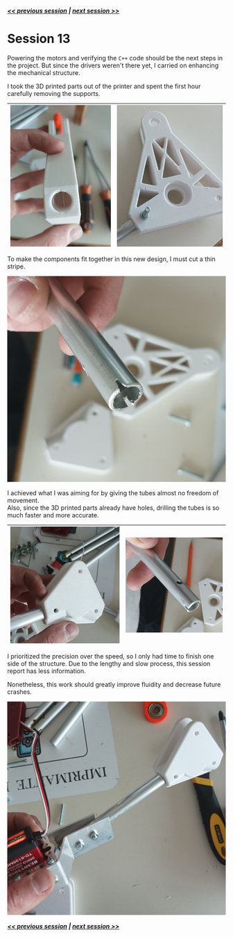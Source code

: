 ***[<< previous session](session12.md) | [next session >>](session14.md)***

# Session 13

Powering the motors and verifying the `C++` code should be the next steps in the project.
But since the drivers weren't there yet, I carried on enhancing the mechanical structure.

I took the 3D printed parts out of the printer and spent the first hour carefully removing the supports.  

|![img](../../Documentation/Images/piece1.jpg)|![img](../../Documentation/Images/piece2.jpg)|
|:---:|:---:|

To make the components fit together in this new design, I must cut a thin stripe.

![img](../../Documentation/Images/piece4.jpg)  

I achieved what I was aiming for by giving the tubes almost no freedom of movement.  
Also, since the 3D printed parts already have holes, drilling the tubes is so much faster and more accurate.

|![img](../../Documentation/Images/piece3.jpg)|![img](../../Documentation/Images/piece5.jpg)|
|:---:|:---:|

I prioritized the precision over the speed, so I only had time to finish one side of the structure. Due to the lengthy and slow process, this session report has less information.

Nonetheless, this work should greatly improve fluidity and decrease future crashes.  

![img](../../Documentation/Images/piece6.jpg)  

***[<< previous session](session12.md) | [next session >>](session14.md)***
